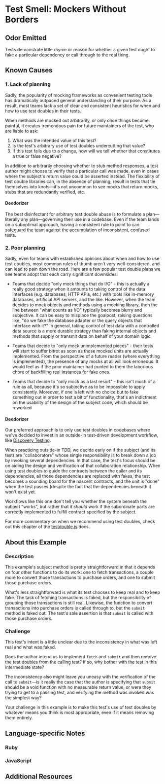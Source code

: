 # Test Smell: Mockers Without Borders

## Odor Emitted

Tests demonstrate little rhyme or reason for whether a given test ought to fake
a particular dependency or call through to the real thing.

## Known Causes

### 1. Lack of planning

Sadly, the popularity of mocking frameworks as convenient testing tools has
dramatically outpaced general understanding of their purpose. As a result, most
teams lack a set of clear and consistent heuristics for when and how to use test
doubles in their tests.

When methods are mocked out arbitrarily, or only once things become painful, it
creates tremendous pain for future maintainers of the test, who are liable to
ask:

1. What was the intended value of this test?
2. Is the test's arbitrary use of test doubles undercutting that value?
3. If this test fails due to a change, how will we tell whether that constitutes
a true or false negative?

In addition to arbitrarily choosing whether to stub method responses, a test
author might choose to verify that a particular call was made, even in cases
where the subject's return value could be asserted instead. The flexibility of
test double libraries can, in the absence of planning, result in tests that tie
themselves into knots—it's not uncommon to see mocks that return mocks, stubs
that are redundantly verified, etc.

#### Deodorizer

The best disinfectant for arbitrary test double abuse is to formulate a
plan—literally any plan—governing their use in a codebase. Even if the team
lands on a suboptimal approach, having a consistent rule to point to can
safeguard the team against the accumulation of inconsistent, confused tests.

### 2. Poor planning

Sadly, even for teams with established opinions about when and how to use test
doubles, most common rules of thumb aren't very well-considered, and can lead to
pain down the road. Here are a few popular test double plans we see teams adopt
that each carry significant downsides:

* Teams that decide "only mock things that do I/O" - this is actually a really
  good strategy when it amounts to taking control of the data interfaces (e.g.
  databases, HTTP APIs, etc.) with tools like in-memory databases,
  artificial API servers, and the like. However, when the team decides to mock
  objects and methods using a mocking library, then the line between "what
  counts as I/O" typically becomes blurry and subjective. It can be easy to
  misplace the goalpost, raising questions like, "do we fake the database
  adapter or the query objects that interface with it?" In general, taking
  control of test data with a controlled data source is a more durable strategy
  than faking internal objects and methods that supply or transmit data on
  behalf of your domain logic

* Teams that decide to "only mock unimplemented pieces" - their tests will start
  to suffer bitrot as soon as those mocked units are actually implemented.
  From the perspective of a future reader (where everything is implemented),
  the presence of any mocks at all will look erroneous. It would feel as if the
  prior maintainer had punted to them the laborious chore of backfilling real
  instances for fake ones.

* Teams that decide to "only mock as a last resort" - this isn't much of a rule
  as all, because it's so subjective as to be impossible to apply consistently.
  Moreover, if one is left with no choice but to fake something out in order to
  test a bit of functionality, that's an indictment on the usability of the
  design of the subject code, which should be reworked

#### Deodorizer

Our preferred approach is to only use test doubles in codebases where we've
decided to invest in an outside-in test-driven development workflow, like
[Discovery
Testing](https://github.com/testdouble/contributing-tests/wiki/Discovery-Testing).

When practicing outside-in TDD, we decide early on if the subject (and its test)
are "collaborators" whose single responsibility is to break down a job by
invoking several dependencies. In that case, the test's focus should be on
aiding the design and verification of that collaboration relationship. When using
test doubles to guide the contracts between the caller and its dependencies, all
those dependencies are replaced with fakes, the test becomes a sounding board
for the nascent contracts, and the unit is "done" when the test passes (despite
the fact that the dependencies beneath it won't exist yet.

Workflows like this one don't tell you whether the system beneath the subject
"works", but rather that it _should_ work if the subordinate parts are
correctly implemented to fulfill contract specified by the subject.

For more commentary on when we recommend using test doubles, check out this
chapter of the
[testdouble.js](https://github.com/testdouble/testdouble.js/blob/main/docs/2-howto-purpose.md#purpose)
docs.

## About this Example

### Description

This example's subject method is pretty straightforward in that it depends on
four other functions to do its work: one to fetch transactions, a couple more to
convert those transactions to purchase orders, and one to submit those purchase
orders.

What's less straightforward is what its test chooses to keep real and to keep
fake. The task of fetching transactions is faked, but the responsibility of
grouping those transactions is still real. Likewise, the function to convert
transactions into purchase orders is called through to, but the `submit` method
is faked out. The test's sole assertion is that `submit` is called with those
purchase orders.

### Challenge

This test's intent is a little unclear due to the inconsistency in what was left
real and what was faked.

Does the author intend us to implement `fetch` and `submit` and then remove the
test doubles from the calling test? If so, why bother with the test in this
intermediate state?

The inconsistency also might leave you uneasy with the verification of the call
to `submit`—is it really the case that the author is specifying that `submit`
should be a void function with no measurable return value, or were they trying
to get to a passing test, and verifying the method was invoked was the simplest
way?

Your challenge in this example is to make this test's use of test doubles by
whatever means you think is most appropriate, even if it means removing them
entirely.

## Language-specific Notes

### Ruby

### JavaScript

## Additional Resources
